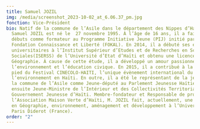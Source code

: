 ```yaml
---
title: Samuel JOZIL
img: /media/screenshot_2023-10-02_at_6.06.37_pm.jpg
fonction: Vice-Président
bio: Natif de la commune de l’Asile dans le département des Nippes d’Haïti,
  Samuel JOZIL est né le  27 novembre 1995. À l’âge de 16 ans, il a fait ses
  débuts comme formateur au Programme Initiative Jeune (PIJ) initié par la
  Fondation Connaissance et Liberté (FOKAL). En 2014, il a débuté ses études
  universitaires à l’Institut Supérieur d’Etudes et de Recherches en Sciences
  Sociales(ISERSS) de l’Université d’Etat d’Haïti et obtenu une licence en
  Géographie. À cause de cette étude, il a développé un amour passionné pour
  l’environnement et l’éducation civique. En 2015, il a contribué à la mise sur
  pied du Festival CINECOLO-HAITI, l’unique évènement international du film de
  l’environnement en Haïti. En outre, il a été le représentant de la jeunesse de
  la commune de l’Asile comme Jeune-député au Parlement Jeunesse Haïtien,
  ensuite Jeune-Ministre de l’Intérieur et des Collectivités Territoriales au
  Gouvernement Jeunesse d’Haïti. Membre-fondateur et Responsable de projets à
  l’Association Maison Verte d’Haïti, M. JOZIL fait, actuellement, une maîtrise
  en Géographie, environnement, aménagement et développement à l’Université
  Paris Diderot (France).
order: "2"
---
```

